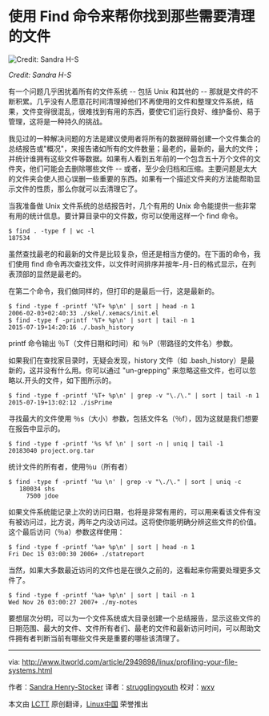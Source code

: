 使用 Find 命令来帮你找到那些需要清理的文件
================================================================================
![Credit: Sandra H-S](http://images.techhive.com/images/article/2015/07/file-profile-100597239-primary.idge.png)

*Credit: Sandra H-S*

有一个问题几乎困扰着所有的文件系统 -- 包括 Unix 和其他的 -- 那就是文件的不断积累。几乎没有人愿意花时间清理掉他们不再使用的文件和整理文件系统，结果，文件变得很混乱，很难找到有用的东西，要使它们运行良好、维护备份、易于管理，这将是一种持久的挑战。

我见过的一种解决问题的方法是建议使用者将所有的数据碎屑创建一个文件集合的总结报告或"概况"，来报告诸如所有的文件数量；最老的，最新的，最大的文件；并统计谁拥有这些文件等数据。如果有人看到五年前的一个包含五十万个文件的文件夹，他们可能会去删除哪些文件 -- 或者，至少会归档和压缩。主要问题是太大的文件夹会使人担心误删一些重要的东西。如果有一个描述文件夹的方法能帮助显示文件的性质，那么你就可以去清理它了。

当我准备做 Unix 文件系统的总结报告时，几个有用的 Unix 命令能提供一些非常有用的统计信息。要计算目录中的文件数，你可以使用这样一个 find 命令。

    $ find . -type f | wc -l
    187534

虽然查找最老的和最新的文件是比较复杂，但还是相当方便的。在下面的命令，我们使用 find 命令再次查找文件，以文件时间排序并按年-月-日的格式显示，在列表顶部的显然是最老的。

在第二个命令，我们做同样的，但打印的是最后一行，这是最新的。

    $ find -type f -printf '%T+ %p\n' | sort | head -n 1
    2006-02-03+02:40:33 ./skel/.xemacs/init.el
    $ find -type f -printf '%T+ %p\n' | sort | tail -n 1
    2015-07-19+14:20:16 ./.bash_history

printf 命令输出 ％T（文件日期和时间）和 ％P（带路径的文件名）参数。

如果我们在查找家目录时，无疑会发现，history 文件（如 .bash_history）是最新的，这并没有什么用。你可以通过 "un-grepping" 来忽略这些文件，也可以忽略以.开头的文件，如下图所示的。

    $ find -type f -printf '%T+ %p\n' | grep -v "\./\." | sort | tail -n 1
    2015-07-19+13:02:12 ./isPrime

寻找最大的文件使用 ％s（大小）参数，包括文件名（％f），因为这就是我们想要在报告中显示的。

    $ find -type f -printf '%s %f \n' | sort -n | uniq | tail -1
    20183040 project.org.tar

统计文件的所有者，使用％u（所有者）

    $ find -type f -printf '%u \n' | grep -v "\./\." | sort | uniq -c
       180034 shs
         7500 jdoe

如果文件系统能记录上次的访问日期，也将是非常有用的，可以用来看该文件有没有被访问过，比方说，两年之内没访问过。这将使你能明确分辨这些文件的价值。这个最后访问（％a）参数这样使用：

    $ find -type f -printf '%a+ %p\n' | sort | head -n 1
    Fri Dec 15 03:00:30 2006+ ./statreport

当然，如果大多数最近​​访问的文件也是在很久之前的，这看起来你需要处理更多文件了。

    $ find -type f -printf '%a+ %p\n' | sort | tail -n 1
    Wed Nov 26 03:00:27 2007+ ./my-notes

要想层次分明，可以为一个文件系统或大目录创建一个总结报告，显示这些文件的日期范围、最大的文件、文件所有者们、最老的文件和最新访问时间，可以帮助文件拥有者判断当前有哪些文件夹是重要的哪些该清理了。

--------------------------------------------------------------------------------

via: http://www.itworld.com/article/2949898/linux/profiling-your-file-systems.html

作者：[Sandra Henry-Stocker][a]
译者：[strugglingyouth](https://github.com/strugglingyouth)
校对：[wxy](https://github.com/wxy)

本文由 [LCTT](https://github.com/LCTT/TranslateProject) 原创翻译，[Linux中国](https://linux.cn/) 荣誉推出

[a]:http://www.itworld.com/author/Sandra-Henry_Stocker/
